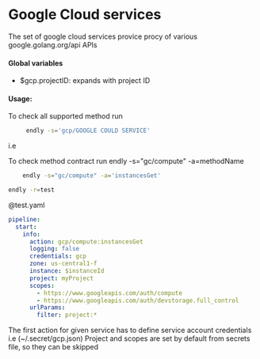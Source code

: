# Google Cloud services

The set of google cloud services provice procy of various google.golang.org/api APIs 

#### Global variables

- $gcp.projectID: expands with project ID
 

#### Usage:



To check all supported method run
```bash
     endly -s='gcp/GOOGLE COULD SERVICE'
```

i.e 

To check method contract run endly -s="gc/compute" -a=methodName
```bash
    endly -s="gc/compute" -a='instancesGet'
```

```bash
endly -r=test
```


@test.yaml
```yaml
pipeline:
  start:
    info:
      action: gcp/compute:instancesGet
      logging: false
      credentials: gcp
      zone: us-central1-f
      instance: $instanceId
      project: myProject
      scopes:
        - https://www.googleapis.com/auth/compute
        - https://www.googleapis.com/auth/devstorage.full_control
      urlParams:
        filter: project:* 
```

The first action for given service has to define service account credentials i.e (~/.secret/gcp.json)
Project and scopes are set by default from secrets file, so they can be skipped
